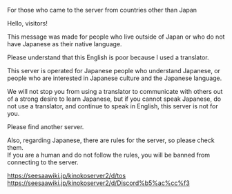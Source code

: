 For those who came to the server from countries other than Japan

Hello, visitors!

This message was made for people who live outside of Japan or who do not have Japanese as their native language.

Please understand that this English is poor because I used a translator.

This server is operated for Japanese people who understand Japanese, or people who are interested in Japanese culture and the Japanese language.

We will not stop you from using a translator to communicate with others out of a strong desire to learn Japanese, but if you cannot speak Japanese, do not use a translator, and continue to speak in English, this server is not for you.

Please find another server.

Also, regarding Japanese, there are rules for the server, so please check them.<br>
If you are a human and do not follow the rules, you will be banned from connecting to the server.

https://seesaawiki.jp/kinokoserver2/d/tos<br>
https://seesaawiki.jp/kinokoserver2/d/Discord%b5%ac%cc%f3
